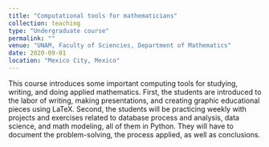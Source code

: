 ```yaml
---
title: "Computational tools for mathematicians"
collection: teaching
type: "Undergraduate course"
permalink: ""
venue: "UNAM, Faculty of Sciencies, Department of Mathematics"
date: 2020-09-01
location: "Mexico City, Mexico"
---
```


This course introduces some important computing tools for studying, writing, and doing applied mathematics. First, the students are introduced to the labor of writing, making presentations, and creating graphic educational pieces using LaTeX. Second, the students will be practicing weekly with projects and exercises related to database process and analysis, data science, and math modeling, all of them in Python. They will have to document the problem-solving, the process applied, as well as conclusions.

